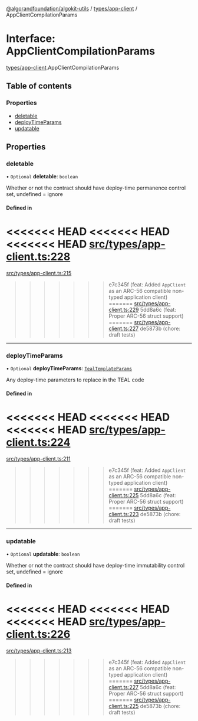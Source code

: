 [@algorandfoundation/algokit-utils](../README.md) / [types/app-client](../modules/types_app_client.md) / AppClientCompilationParams

# Interface: AppClientCompilationParams

[types/app-client](../modules/types_app_client.md).AppClientCompilationParams

## Table of contents

### Properties

- [deletable](types_app_client.AppClientCompilationParams.md#deletable)
- [deployTimeParams](types_app_client.AppClientCompilationParams.md#deploytimeparams)
- [updatable](types_app_client.AppClientCompilationParams.md#updatable)

## Properties

### deletable

• `Optional` **deletable**: `boolean`

Whether or not the contract should have deploy-time permanence control set, undefined = ignore

#### Defined in

<<<<<<< HEAD
<<<<<<< HEAD
<<<<<<< HEAD
[src/types/app-client.ts:228](https://github.com/algorandfoundation/algokit-utils-ts/blob/main/src/types/app-client.ts#L228)
=======
[src/types/app-client.ts:215](https://github.com/algorandfoundation/algokit-utils-ts/blob/main/src/types/app-client.ts#L215)
>>>>>>> e7c345f (feat: Added `AppClient` as an ARC-56 compatible non-typed application client)
=======
[src/types/app-client.ts:229](https://github.com/algorandfoundation/algokit-utils-ts/blob/main/src/types/app-client.ts#L229)
>>>>>>> 5dd8a6c (feat: Proper ARC-56 struct support)
=======
[src/types/app-client.ts:227](https://github.com/algorandfoundation/algokit-utils-ts/blob/main/src/types/app-client.ts#L227)
>>>>>>> de5873b (chore: draft tests)

___

### deployTimeParams

• `Optional` **deployTimeParams**: [`TealTemplateParams`](types_app.TealTemplateParams.md)

Any deploy-time parameters to replace in the TEAL code

#### Defined in

<<<<<<< HEAD
<<<<<<< HEAD
<<<<<<< HEAD
[src/types/app-client.ts:224](https://github.com/algorandfoundation/algokit-utils-ts/blob/main/src/types/app-client.ts#L224)
=======
[src/types/app-client.ts:211](https://github.com/algorandfoundation/algokit-utils-ts/blob/main/src/types/app-client.ts#L211)
>>>>>>> e7c345f (feat: Added `AppClient` as an ARC-56 compatible non-typed application client)
=======
[src/types/app-client.ts:225](https://github.com/algorandfoundation/algokit-utils-ts/blob/main/src/types/app-client.ts#L225)
>>>>>>> 5dd8a6c (feat: Proper ARC-56 struct support)
=======
[src/types/app-client.ts:223](https://github.com/algorandfoundation/algokit-utils-ts/blob/main/src/types/app-client.ts#L223)
>>>>>>> de5873b (chore: draft tests)

___

### updatable

• `Optional` **updatable**: `boolean`

Whether or not the contract should have deploy-time immutability control set, undefined = ignore

#### Defined in

<<<<<<< HEAD
<<<<<<< HEAD
<<<<<<< HEAD
[src/types/app-client.ts:226](https://github.com/algorandfoundation/algokit-utils-ts/blob/main/src/types/app-client.ts#L226)
=======
[src/types/app-client.ts:213](https://github.com/algorandfoundation/algokit-utils-ts/blob/main/src/types/app-client.ts#L213)
>>>>>>> e7c345f (feat: Added `AppClient` as an ARC-56 compatible non-typed application client)
=======
[src/types/app-client.ts:227](https://github.com/algorandfoundation/algokit-utils-ts/blob/main/src/types/app-client.ts#L227)
>>>>>>> 5dd8a6c (feat: Proper ARC-56 struct support)
=======
[src/types/app-client.ts:225](https://github.com/algorandfoundation/algokit-utils-ts/blob/main/src/types/app-client.ts#L225)
>>>>>>> de5873b (chore: draft tests)
